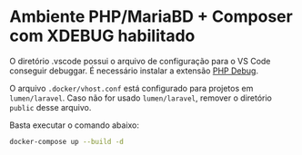 # Ambiente PHP/MariaBD + Composer com XDEBUG habilitado

O diretório .vscode possui o arquivo de  configuração para o VS Code conseguir debuggar. É necessário instalar a extensão [PHP Debug](https://marketplace.visualstudio.com/items?itemName=felixfbecker.php-debug).

O arquivo `.docker/vhost.conf` está configurado para projetos em `lumen/laravel`. Caso não for usado `lumen/laravel`, remover o diretório `public` desse arquivo.

Basta executar o comando abaixo:
```bash
docker-compose up --build -d
```